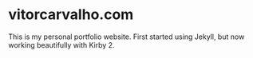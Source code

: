 # vitorcarvalho.com

This is my personal portfolio website. First started using Jekyll, but now working beautifully with Kirby 2.
